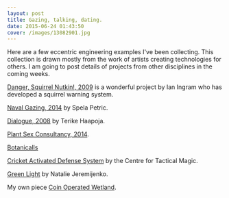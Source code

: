```yaml
---
layout: post
title: Gazing, talking, dating.
date: 2015-06-24 01:43:50
cover: /images/13082901.jpg
---
```



Here are a few eccentric engineering examples I've been collecting. This collection is drawn mostly from the work of artists creating technologies for others. I am going to post details of projects from other disciplines in the coming weeks.

[Danger, Squirrel Nutkin!, 2009](http://www.ingramclockworks.com/machines/2009_squirrel.html) is a wonderful project by Ian Ingram who has developed a squirrel warning system.

[Naval Gazing, 2014](http://www.spelapetric.org/portfolio/naval-gazing/#) by Spela Petric.

[Dialogue, 2008](http://www.terikehaapoja.net/dialogue/) by Terike Haapoja.

[Plant Sex Consultancy, 2014](http://psx-consultancy.com/).

[Botanicalls](http://www.botanicalls.com/)

[Cricket Activated Defense System](http://www.tacticalmagic.org/CTM/project%20pages/CADS.htm) by the Centre for Tactical Magic.

[Green Light](http://www.environmentalhealthclinic.net/greenlight) by Natalie Jeremijenko.

My own piece [Coin Operated Wetland](http://tegabrain.com/Coin-Operated-Wetland).
